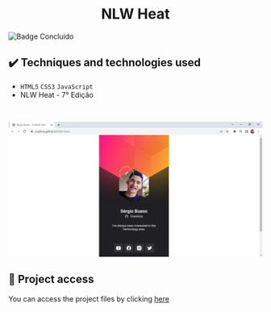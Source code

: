 <h1 align="center">NLW Heat</h1>
 
 ![Badge Concluído](https://camo.githubusercontent.com/459f141bd5e24c179a0e2dd49691e290ed5c5d4b4cb97767daee7cfaf6e31121/687474703a2f2f696d672e736869656c64732e696f2f7374617469632f76313f6c6162656c3d535441545553266d6573736167653d434f4e434c5549444f26636f6c6f723d475245454e267374796c653d666f722d7468652d6261646765)
 
 ## ✔️ Techniques and technologies used

- ``HTML5`` ``CSS3`` ``JavaScript``
- NLW Heat - 7° Edição 

<br>

<p align="center">
 <img src="images/heat.png" width="550" alt="Image project">
</p>

## 📁 Project access
You can access the project files by clicking [here](https://github.com/Coastony/countdown)
